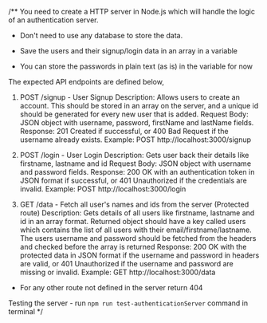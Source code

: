 /\*\*
You need to create a HTTP server in Node.js which will handle the logic of an authentication server.

- Don't need to use any database to store the data.

- Save the users and their signup/login data in an array in a variable
- You can store the passwords in plain text (as is) in the variable for now

The expected API endpoints are defined below,

1. POST /signup - User Signup
   Description: Allows users to create an account. This should be stored in an array on the server, and a unique id should be generated for every new user that is added.
   Request Body: JSON object with username, password, firstName and lastName fields.
   Response: 201 Created if successful, or 400 Bad Request if the username already exists.
   Example: POST http://localhost:3000/signup

2. POST /login - User Login
   Description: Gets user back their details like firstname, lastname and id
   Request Body: JSON object with username and password fields.
   Response: 200 OK with an authentication token in JSON format if successful, or 401 Unauthorized if the credentials are invalid.
   Example: POST http://localhost:3000/login

3. GET /data - Fetch all user's names and ids from the server (Protected route)
   Description: Gets details of all users like firstname, lastname and id in an array format. Returned object should have a key called users which contains the list of all users with their email/firstname/lastname.
   The users username and password should be fetched from the headers and checked before the array is returned
   Response: 200 OK with the protected data in JSON format if the username and password in headers are valid, or 401 Unauthorized if the username and password are missing or invalid.
   Example: GET http://localhost:3000/data

- For any other route not defined in the server return 404

Testing the server - run `npm run test-authenticationServer` command in terminal
\*/
